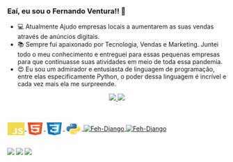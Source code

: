 ### Eaí, eu sou o Fernando Ventura!! 👋

- 💻 Atualmente Ajudo empresas locais a aumentarem as suas vendas através de anúncios digitais.
- 📚 Sempre fui apaixonado por Tecnologia, Vendas e Marketing. Juntei todo o meu conhecimento e entreguei para essas pequenas empresas para que continuasse suas atividades em meio de toda essa pandemia.
- 😍 Eu sou um admirador e entusiasta de linguagem de programação, entre elas especificamente Python, o poder dessa linguagem é incrível e cada vez mais ela me surpreende. 

<div align="center">
  <a href="https://github.com/fehventura12">
  <img height="180em" src="https://github-readme-stats.vercel.app/api?username=fehventura12&show_icons=true&theme=dark&include_all_commits=true&count_private=true"/>
  <img height="180em" src="https://github-readme-stats.vercel.app/api/top-langs/?username=fehventura12&layout=compact&langs_count=7&theme=dark"/>
</div>
  
  ##
  
<div style="display: inline_block"><br>
  <img align="center" alt="Feh-Js" height="30" width="40" src="https://raw.githubusercontent.com/devicons/devicon/master/icons/javascript/javascript-plain.svg">
  <img align="center" alt="Feh-HTML" height="30" width="40" src="https://raw.githubusercontent.com/devicons/devicon/master/icons/html5/html5-original.svg">
  <img align="center" alt="Feh-CSS" height="30" width="40" src="https://raw.githubusercontent.com/devicons/devicon/master/icons/css3/css3-original.svg">
  <img align="center" alt="Feh-Python" height="30" width="40" src="https://raw.githubusercontent.com/devicons/devicon/master/icons/python/python-original.svg">
  <img align="center" alt="Feh-Django" height="50" width="60" src="https://icongr.am/devicon/django-original.svg?size=148&color=currentColor">
  <img align="center" alt="Feh-Django" height="50" width="60" src="https://icongr.am/devicon/mysql-original-wordmark.svg?size=148&color=currentColor">
</div>
  
  ##
  
  <div>
  <a href="https://instagram.com/fehventura12" target="_blank"><img src="https://img.shields.io/badge/-Instagram-%23E4405F?style=for-the-badge&logo=instagram&logoColor=white" target="_blank"></a>
  <a href = "mailto:fernando.saventura@gmail.com"><img src="https://img.shields.io/badge/-Gmail-%23333?style=for-the-badge&logo=gmail&logoColor=white" target="_blank"></a>
  <a href="https://www.linkedin.com/in/fernando-ventura-6083a4174/" target="_blank"><img src="https://img.shields.io/badge/-LinkedIn-%230077B5?style=for-the-badge&logo=linkedin&logoColor=white" target="_blank"></a>
  </div>
